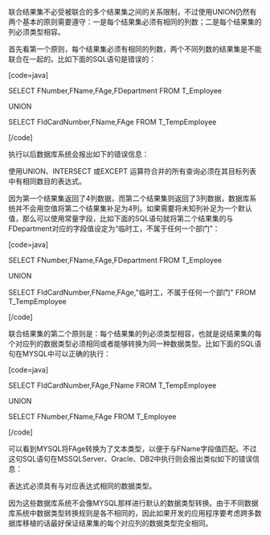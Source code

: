 联合结果集不必受被联合的多个结果集之间的关系限制，不过使用UNION仍然有两个基本的原则需要遵守：一是每个结果集必须有相同的列数；二是每个结果集的列必须类型相容。
首先看第一个原则，每个结果集必须有相同的列数，两个不同列数的结果集是不能联合在一起的。比如下面的SQL语句是错误的：
[code=java]
SELECT FNumber,FName,FAge,FDepartment FROM T_Employee
UNION
SELECT FIdCardNumber,FName,FAge FROM T_TempEmployee
[/code]
执行以后数据库系统会报出如下的错误信息：
使用UNION、INTERSECT 或EXCEPT 运算符合并的所有查询必须在其目标列表中有相同数目的表达式。
因为第一个结果集返回了4列数据，而第二个结果集则返回了3列数据，数据库系统并不会用空值将第二个结果集补足为4列。如果需要将未知列补足为一个默认值，那么可以使用常量字段，比如下面的SQL语句就将第二个结果集的与FDepartment对应的字段值设定为“临时工，不属于任何一个部门”：
[code=java]
SELECT FNumber,FName,FAge,FDepartment FROM T_Employee
UNION
SELECT FIdCardNumber,FName,FAge,"临时工，不属于任何一个部门" FROM T_TempEmployee
[/code]
联合结果集的第二个原则是：每个结果集的列必须类型相容，也就是说结果集的每个对应列的数据类型必须相同或者能够转换为同一种数据类型。比如下面的SQL语句在MYSQL中可以正确的执行：
[code=java]
SELECT FIdCardNumber,FAge,FName FROM T_TempEmployee
UNION
SELECT FNumber,FName,FAge FROM T_Employee
[/code]
可以看到MYSQL将FAge转换为了文本类型，以便于与FName字段值匹配。不过这句SQL语句在MSSQLServer、Oracle、DB2中执行则会报出类似如下的错误信息：
表达式必须具有与对应表达式相同的数据类型。
因为这些数据库系统不会像MYSQL那样进行默认的数据类型转换。由于不同数据库系统中数据类型转换规则是各不相同的，因此如果开发的应用程序要考虑跨多数据库移植的话最好保证结果集的每个对应列的数据类型完全相同。